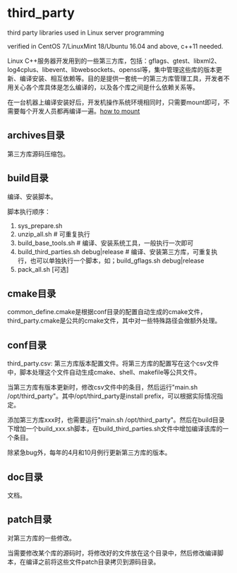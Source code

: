 # third_party
third party libraries used in Linux server programming

verified in CentOS 7/LinuxMint 18/Ubuntu 16.04 and above, c++11 needed.

Linux C++服务器开发用到的一些第三方库，包括：gflags、gtest、libxml2、log4cplus、libevent、libwebsockets、openssl等，集中管理这些库的版本更新、编译安装、相互依赖等。目的是提供一套统一的第三方库管理工具，开发者不用关心各个库具体是怎么编译的，以及各个库之间是什么依赖关系等。

在一台机器上编译安装好后，开发机操作系统环境相同时，只需要mount即可，不需要每个开发人员都再编译一遍。[how to mount](doc/howto%20mount.md)

## archives目录

第三方库源码压缩包。

## build目录

编译、安装脚本。

脚本执行顺序：
1. sys_prepare.sh
2. unzip_all.sh # 可重复执行
3. build_base_tools.sh # 编译、安装系统工具，一般执行一次即可
4. build_third_parties.sh debug|release # 编译、安装第三方库，可重复执行，也可以单独执行一个脚本，如；build_gflags.sh debug|release
6. pack_all.sh [可选]

## cmake目录

common_define.cmake是根据conf目录的配置自动生成的cmake文件，third_party.cmake是公共的cmake文件，其中对一些特殊路径会做额外处理。

## conf目录

third_party.csv: 第三方库版本配置文件。将第三方库的配置写在这个csv文件中，脚本处理这个文件自动生成cmake、shell、makefile等公共文件。


当第三方库有版本更新时，修改csv文件中的条目，然后运行"main.sh /opt/third_party"。其中/opt/third_party是install prefix，可以根据实际情况指定。

添加第三方库xxx时，也需要运行"main.sh /opt/third_party"。然后在build目录下增加一个build_xxx.sh脚本，在build_third_parties.sh文件中增加编译该库的一个条目。

除紧急bug外，每年的4月和10月例行更新第三方库的版本。

## doc目录

文档。

## patch目录

对第三方库的一些修改。

当需要修改某个库的源码时，将修改好的文件放在这个目录中，然后修改编译脚本，在编译之前将这些文件patch目录拷贝到源码目录。
